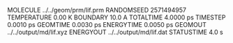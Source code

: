 MOLECULE    ../../geom/prm/lif.prm
RANDOMSEED              2571494957
TEMPERATURE                 0.00 K
BOUNDARY                    10.0 A
TOTALTIME                4.0000 ps
TIMESTEP                 0.0010 ps
GEOMTIME                 0.0030 ps
ENERGYTIME               0.0050 ps
GEOMOUT      ../../output/md/lif.xyz
ENERGYOUT    ../../output/md/lif.dat
STATUSTIME                   4.0 s
